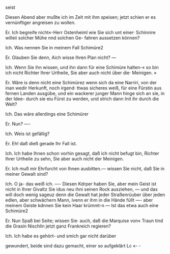 seist

Diesen Abend aber mußte ich im Zelt mit ihm speisen;
jetzt schien er es vernünftiger angreisen zu wollen.

Er. Ich begreife nicht«-Herr Ostenheiml wie Sie sich
unt einer· Schinnire willeii solcher Mühe nnd solchen Ge-
fahren aussetzen können?

Ich. Was nennen Sie in meinem Fall Schimüre2

Er. Glauben Sie denn, Aich wisse Ihren Plan nicht? —

Ich. Wenn Sie ihn wissen, und ihn dann für eine
Schimüre halten-« so bin ich nicht Richter Ihrer Urtheile,
Sie aber auch nicht über die· Meinigen. »

Er. Wäre is denn nicht eine Schimürez wenn sich da
eine Narriri, von der inan wedir Herkunft, noch irgend·
ttwas sicheres weiß, für eine Fürstin aus fernen Landen
ausgübe, und ein wackerer junger Mann hinge sich an sie,
in der Idee- durch sie eiu Fürst zu werden, und strich dann
Init ihr durch die Welt?

Ich. Das wäre allerdings eine Schimürer

Er. Nun? —-

Ich. Weis ist gefällig?

Er. Eh! daß dieß gerade Ihr Fall ist.

Ich. Ich habe Ihnen schon vorhin gesagt, daß ich nicht
befugt bin, Richter Ihrer Urtheile zu sehn, Sie aber auch
nicht der Meinigen.

Er. Ich muß mir Ehrfurcht von Ihnen ausbitten.—
wissen Sie nicht, daß Sie in meiner Gewalt sind?

Ich. O ja- das weiß ich. —- Diesen Kdrper haben
Sie, aber mein Geist ist nicht in Ihrer Givaltz Sie idus
neu ihni seinen Rock ausziehen, — und das will doch
wenig sageuz denn die Gewalt hat jeder Straßenrüuber
über jeden edlen, aber schwächern Mann, ivenn er ihm in
die Hände füllt —- aber meinem Geiste kdnnen Sie kein
Haar krümmt-n — Ist das etwa auch eine Schimüre2

Er. Nun Spaß bei Seite; wissen Sie· auch, daß die
Marquise von« Traun tind die Grasin Nischlin jetzt ganz
Frankreich regieren?

Ich. Ich habe es gehört- und smich gar nicht darüber

gewundert, beide sind dazu gemacht, einer so aufgeklärt
Lc «- -

